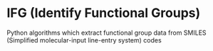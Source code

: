 # IFG (Identify Functional Groups)
Python algorithms which extract functional group data from SMILES (Simplified molecular-input line-entry system) codes

